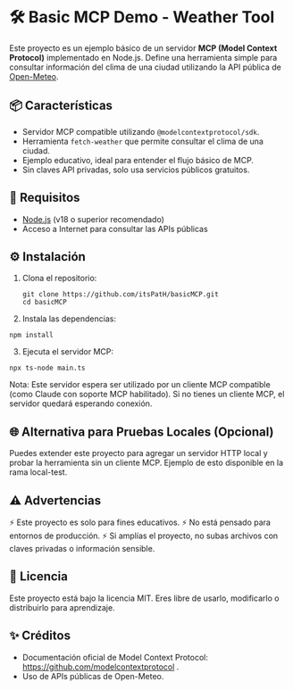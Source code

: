 # 🛠️ Basic MCP Demo - Weather Tool

Este proyecto es un ejemplo básico de un servidor **MCP (Model Context Protocol)** implementado en Node.js. Define una herramienta simple para consultar información del clima de una ciudad utilizando la API pública de [Open-Meteo](https://open-meteo.com/).

## 📦 Características

- Servidor MCP compatible utilizando `@modelcontextprotocol/sdk`.
- Herramienta `fetch-weather` que permite consultar el clima de una ciudad.
- Ejemplo educativo, ideal para entender el flujo básico de MCP.
- Sin claves API privadas, solo usa servicios públicos gratuitos.

## 🚀 Requisitos

- [Node.js](https://nodejs.org/) (v18 o superior recomendado)
- Acceso a Internet para consultar las APIs públicas

## ⚙️ Instalación

1. Clona el repositorio:

   ```
   git clone https://github.com/itsPatH/basicMCP.git
   cd basicMCP
   ```

2. Instala las dependencias:
```
npm install
```
3. Ejecuta el servidor MCP:
```
npx ts-node main.ts   
```
Nota: Este servidor espera ser utilizado por un cliente MCP compatible (como Claude con soporte MCP habilitado). Si no tienes un cliente MCP, el servidor quedará esperando conexión.
## 🌐 Alternativa para Pruebas Locales (Opcional)
Puedes extender este proyecto para agregar un servidor HTTP local y probar la herramienta sin un cliente MCP. Ejemplo de esto disponible en la rama local-test.
## ⚠️ Advertencias
⚡ Este proyecto es solo para fines educativos.
⚡ No está pensado para entornos de producción.
⚡ Si amplías el proyecto, no subas archivos con claves privadas o información sensible.
## 📄 Licencia
Este proyecto está bajo la licencia MIT. Eres libre de usarlo, modificarlo o distribuirlo para aprendizaje.

## ✨ Créditos
- Documentación oficial de Model Context Protocol: https://github.com/modelcontextprotocol .
- Uso de APIs públicas de Open-Meteo.
